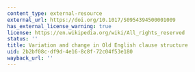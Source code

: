 ```yaml
---
content_type: external-resource
external_url: https://doi.org/10.1017/S0954394500001009
has_external_license_warning: true
license: https://en.wikipedia.org/wiki/All_rights_reserved
status: ''
title: Variation and change in Old English clause structure
uid: 2b2bf08c-df9d-4e16-8c8f-72c04f53e180
wayback_url: ''
---
```

